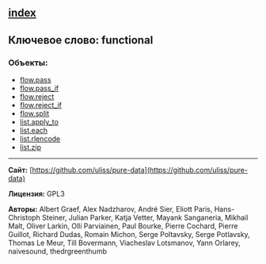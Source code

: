 [index](../index.html)
---

## Ключевое слово: functional

### Объекты:
* [flow.pass](../flow.pass.html)
* [flow.pass_if](../flow.pass_if.html)
* [flow.reject](../flow.reject.html)
* [flow.reject_if](../flow.reject_if.html)
* [flow.split](../flow.split.html)
* [list.apply_to](../list.apply_to.html)
* [list.each](../list.each.html)
* [list.rlencode](../list.rlencode.html)
* [list.zip](../list.zip.html)

---
**Сайт:** [https://github.com/uliss/pure-data](https://github.com/uliss/pure-data)

**Лицензия:** GPL3

**Авторы:** Albert Graef, Alex Nadzharov, André Sier, Eliott Paris, Hans-Christoph Steiner, Julian Parker, Katja Vetter, Mayank Sanganeria, Mikhail Malt, Oliver Larkin, Olli Parviainen, Paul Bourke, Pierre Cochard, Pierre Guillot, Richard Dudas, Romain Michon, Serge Poltavsky, Serge Potlavsky, Thomas Le Meur, Till Bovermann, Viacheslav Lotsmanov, Yann Orlarey, naivesound, thedrgreenthumb
